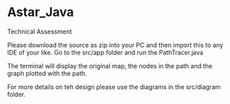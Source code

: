 # Astar_Java
Technical Assessment

Please download the source as zip into your PC and then import this to any IDE of your like.
Go to the src/app folder and run the PathTracer.java

The terminal will display the original map, the nodes in the path and the graph plotted with the path.

For more details on teh design please use the diagrams in the src/diagram folder.
